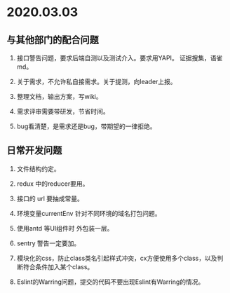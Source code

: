# 2020.03.03
## 与其他部门的配合问题

  1. 接口警告问题，要求后端自测以及测试介入。要求用YAPI。 证据搜集，语雀md。

  2. 关于需求，不允许私自接需求。关于提测，向leader上报。

  3. 整理文档，输出方案，写wiki。

  4. 需求评审需要带研发，节省时间。

  5. bug看清楚，是需求还是bug，带期望的一律拒绝。


## 日常开发问题

  1. 文件结构约定。

  2. redux 中的reducer要用。

  3. 接口的 url 要抽成常量。

  4. 环境变量currentEnv  针对不同环境的域名打包问题。

  5. 使用antd 等UI组件时 外包装一层。

  6. sentry 警告一定要加。

  7. 模块化的css，防止class类名引起样式冲突，cx方便使用多个class，以及判断符合条件加入某个class。

  8. Eslint的Warring问题，提交的代码不要出现Eslint有Warring的情况。